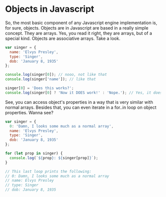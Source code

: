 # Objects in Javascript

So, the most basic component of any Javascript engine implementation is, for
sure, objects. Objects are in Javascript are based in a really simple
concept. They are arrays. Yes, you read it right, they are arrays, but of a
special kind. Objects are associative arrays. Take a look.

```js
var singer = {
  name: 'Elvys Presley',
  type: 'Singer',
  dob: 'January 8, 1935'
};

console.log(singer[0]); // nooo, not like that
console.log(singer['name']); // like that

singer[0] = 'Does this works?';
console.log(singer[0] ? 'Now it DOES work!' : 'Nope.'); // Yes, it does.
```

See, you can access object's properties in a way that is very similar with
normal arrays. Besides that, you can even iterate in a for..in loop on object
properties. Wanna see?

```js
var singer = {
  0: 'Damn, I looks some much as a normal array',
  name: 'Elvys Presley',
  type: 'Singer',
  dob: 'January 8, 1935'
};

for (let prop in singer) {
  console.log(`${prop}: ${singer[prop]}`);
}

// This last loop prints the following:
// 0: Damn, I looks some much as a normal array
// name: Elvys Presley
// type: Singer
// dob: January 8, 1935
```
